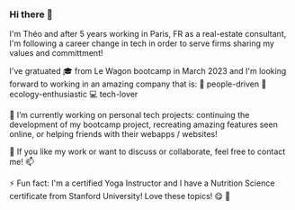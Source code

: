 ### Hi there 👋

I'm Théo and after 5 years working in Paris, FR as a real-estate consultant, I'm following a career change in tech in order to serve firms sharing my values and committment!

I've gratuated :mortar_board: from Le Wagon bootcamp in March 2023 and I'm looking forward to working in an amazing company that is:
:busts_in_silhouette: people-driven
🌱 ecology-enthusiastic
:computer: tech-lover

🔭 I’m currently working on personal tech projects: continuing the development of my bootcamp project, recreating amazing features seen online, or helping friends with their webapps / websites!

💬 If you like my work or want to discuss or collaborate, feel free to contact me! 📫

⚡ Fun fact: I'm a certified Yoga Instructor and I have a Nutrition Science certificate from Stanford University!
Love these topics! :yum: :cherry_blossom:

<!--
**tthiberge/tthiberge** is a ✨ _special_ ✨ repository because its `README.md` (this file) appears on your GitHub profile.

Here are some ideas to get you started:

- 🔭 I’m currently working on ...
- 🌱 I’m currently learning ...
- 👯 I’m looking to collaborate on ...
- 🤔 I’m looking for help with ...
- 💬 Ask me about ...
- 📫 How to reach me: ...
- 😄 Pronouns: ...
- ⚡ Fun fact: ...
-->
